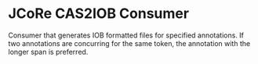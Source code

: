 # JCoRe CAS2IOB Consumer
Consumer that generates IOB formatted files for specified annotations.
If two annotations are concurring for the same token, the annotation with the longer span is preferred.

